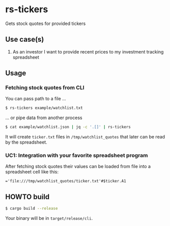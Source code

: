 # rs-tickers

Gets stock quotes for provided tickers


## Use case(s)

1. As an investor I want to provide recent prices to my investment tracking
   spreadsheet


## Usage

### Fetching stock quotes from CLI

You can pass path to a file ...
```bash
$ rs-tickers example/watchlist.txt
```

... or pipe data from another process
```bash
$ cat example/watchlist.json | jq -c '.[]' | rs-tickers
```

It will create `ticker.txt` files in `/tmp/watchlist_quotes` that later can be
read by the spreadsheet.


### UC1: Integration with your favorite spreadsheet program

After fetching stock quotes their values can be loaded from file into a
spreadsheet cell like this:
```
='file:///tmp/watchlist_quotes/ticker.txt'#$ticker.A1
```


## HOWTO build

```bash
$ cargo build --release
```

Your binary will be in `target/release/cli`.
